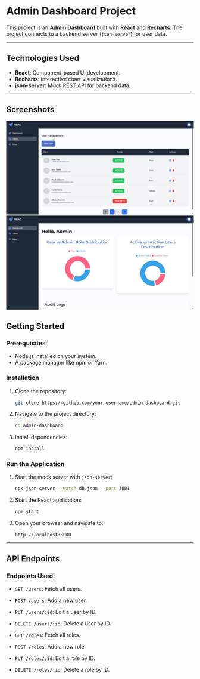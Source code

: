 # Admin Dashboard Project

This project is an **Admin Dashboard** built with **React** and **Recharts**. The project connects to a backend server (`json-server`) for user data.

---

## **Technologies Used**
- **React**: Component-based UI development.
- **Recharts**: Interactive chart visualizations.
- **json-server**: Mock REST API for backend data.

---

## Screenshots

![Screenshot 1](public/s1.jpeg)
![Screenshot 2](public/s2.jpeg)

## **Getting Started**

### **Prerequisites**
- Node.js installed on your system.
- A package manager like npm or Yarn.

### **Installation**
1. Clone the repository:
   ```bash
   git clone https://github.com/your-username/admin-dashboard.git
   ```
2. Navigate to the project directory:
   ```bash
   cd admin-dashboard
   ```
3. Install dependencies:
   ```bash
   npm install
   ```

### **Run the Application**
1. Start the mock server with `json-server`:
   ```bash
   npx json-server --watch db.json --port 3001
   ```
2. Start the React application:
   ```bash
   npm start
   ```
3. Open your browser and navigate to:
   ```
   http://localhost:3000
   ```

---

## **API Endpoints**

### Endpoints Used:

- `GET /users`: Fetch all users.
- `POST /users`: Add a new user.
- `PUT /users/:id`: Edit a user by ID.
- `DELETE /users/:id`: Delete a user by ID.

- `GET /roles`: Fetch all roles.
- `POST /roles`: Add a new role.
- `PUT /roles/:id`: Edit a role by ID.
- `DELETE /roles/:id`: Delete a role by ID.
